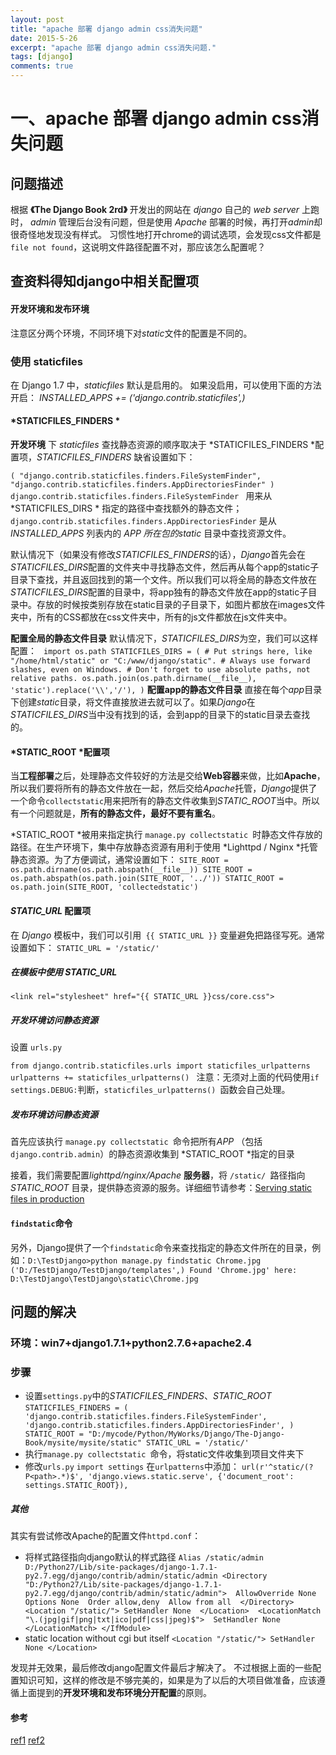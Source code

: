 ```yaml
---
layout: post
title: "apache 部署 django admin css消失问题"
date: 2015-5-26
excerpt: "apache 部署 django admin css消失问题."
tags: [django]
comments: true
---
```


# 一、apache 部署 django admin css消失问题
## 问题描述
根据 **《The Django Book 2rd》** 开发出的网站在 *django* 自己的 *web server* 上跑时， *admin* 管理后台没有问题，但是使用 *Apache* 部署的时候，再打开*admin*却很奇怪地发现没有样式。
习惯性地打开chrome的调试选项，会发现css文件都是`file not found`，这说明文件路径配置不对，那应该怎么配置呢？

## 查资料得知django中相关配置项

#### 开发环境和发布环境
 注意区分两个环境，不同环境下对*static*文件的配置是不同的。
 
### 使用 staticfiles
在 Django 1.7 中，*staticfiles* 默认是启用的。
如果没启用，可以使用下面的方法开启：
*INSTALLED_APPS += ('django.contrib.staticfiles',)*
#### *STATICFILES_FINDERS *
**开发环境** 下 *staticfiles* 查找静态资源的顺序取决于 *STATICFILES_FINDERS *配置项，*STATICFILES_FINDERS* 缺省设置如下：

`(
"django.contrib.staticfiles.finders.FileSystemFinder",
 "django.contrib.staticfiles.finders.AppDirectoriesFinder"
 ) `
`django.contrib.staticfiles.finders.FileSystemFinder ` 用来从*STATICFILES_DIRS * 指定的路径中查找额外的静态文件；
`django.contrib.staticfiles.finders.AppDirectoriesFinder` 是从 *INSTALLED_APPS* 列表内的 *APP *所在包的*static* 目录中查找资源文件。

默认情况下（如果没有修改*STATICFILES_FINDERS*的话），*Django*首先会在*STATICFILES_DIRS*配置的文件夹中寻找静态文件，然后再从每个app的static子目录下查找，并且返回找到的第一个文件。所以我们可以将全局的静态文件放在*STATICFILES_DIRS*配置的目录中，将app独有的静态文件放在app的static子目录中。存放的时候按类别存放在static目录的子目录下，如图片都放在images文件夹中，所有的CSS都放在css文件夹中，所有的js文件都放在js文件夹中。

**配置全局的静态文件目录**
默认情况下，*STATICFILES_DIRS*为空，我们可以这样配置：
`
import os.path
STATICFILES_DIRS = (
    # Put strings here, like "/home/html/static" or "C:/www/django/static".
    # Always use forward slashes, even on Windows.
    # Don't forget to use absolute paths, not relative paths.
    os.path.join(os.path.dirname(__file__), 'static').replace('\\','/'),
)`
**配置app的静态文件目录**
直接在每个*app*目录下创建*static*目录，将文件直接放进去就可以了。如果*Django*在*STATICFILES_DIRS*当中没有找到的话，会到app的目录下的static目录去查找的。

#### *STATIC_ROOT *配置项
当**工程部署**之后，处理静态文件较好的方法是交给**Web容器**来做，比如**Apache**，所以我们要将所有的静态文件放在一起，然后交给*Apache*托管，*Django*提供了一个命令`collectstatic`用来把所有的静态文件收集到*STATIC_ROOT*当中。所以有一个问题就是，**所有的静态文件，最好不要有重名**。

*STATIC_ROOT *被用来指定执行 `manage.py collectstatic `时静态文件存放的路径。在生产环境下，集中存放静态资源有用利于使用 *Lighttpd / Nginx *托管静态资源。为了方便调试，通常设置如下：
`
SITE_ROOT = os.path.dirname(os.path.abspath(__file__))
SITE_ROOT = os.path.abspath(os.path.join(SITE_ROOT, '../'))
STATIC_ROOT = os.path.join(SITE_ROOT, 'collectedstatic')
`
#### *STATIC_URL* 配置项

在 *Django* 模板中，我们可以引用` {{ STATIC_URL }}` 变量避免把路径写死。通常设置如下：
`
STATIC_URL = '/static/'
`
##### 在模板中使用 STATIC_URL

`<link rel="stylesheet" href="{{ STATIC_URL }}css/core.css">`

##### 开发环境访问静态资源

设置 `urls.py`

`from django.contrib.staticfiles.urls import staticfiles_urlpatterns 
 urlpatterns += staticfiles_urlpatterns()
`
注意：无须对上面的代码使用` if settings.DEBUG: `判断，`staticfiles_urlpatterns() `函数会自己处理。

##### 发布环境访问静态资源

首先应该执行 `manage.py collectstatic `命令把所有*APP* （包括 `django.contrib.admin`）的静态资源收集到 *STATIC_ROOT *指定的目录

接着，我们需要配置*lighttpd/nginx/Apache* **服务器**，将 `/static/ `路径指向 *STATIC_ROOT* 目录，提供静态资源的服务。详细细节请参考：[Serving static files in production](https://docs.djangoproject.com/en/1.7/howto/static-files/#serving-static-files-in-productio)

#### `findstatic`命令
另外，Django提供了一个`findstatic`命令来查找指定的静态文件所在的目录，例如：`
D:\TestDjango>python manage.py findstatic Chrome.jpg
('D:/TestDjango/TestDjango/templates',)
Found 'Chrome.jpg' here:
D:\TestDjango\TestDjango\static\Chrome.jpg
`
## 问题的解决
### 环境：win7+django1.7.1+python2.7.6+apache2.4
### 步骤
- 设置`settings.py`中的*STATICFILES_FINDERS*、*STATIC_ROOT*
`STATICFILES_FINDERS = (
    'django.contrib.staticfiles.finders.FileSystemFinder',
    'django.contrib.staticfiles.finders.AppDirectoriesFinder',
)
STATIC_ROOT = "D:/mycode/Python/MyWorks/Django/The-Django-Book/mysite/mysite/static"
STATIC_URL = '/static/'
`
- 执行`manage.py collectstatic `命令，将static文件收集到项目文件夹下
- 修改`urls.py`
`
import settings
`
在`urlpatterns`中添加：
` url(r'^static/(?P<path>.*)$', 'django.views.static.serve', {'document_root': settings.STATIC_ROOT}),
 `
##### 其他
其实有尝试修改Apache的配置文件`httpd.conf`：

* 将样式路径指向django默认的样式路径
	`Alias /static/admin D:/Python27/Lib/site-packages/django-1.7.1-py2.7.egg/django/contrib/admin/static/admin
	<Directory "D:/Python27/Lib/site-packages/django-1.7.1-py2.7.egg/django/contrib/admin/static/admin"> 
        AllowOverride None 
        Options None 
        Order allow,deny 
        Allow from all 
    </Directory> 
    <Location "/static/">
        SetHandler None 
    </Location> 
    <LocationMatch "\.(jpg|gif|png|txt|ico|pdf|css|jpeg)$"> 
        SetHandler None 
    </LocationMatch>
</IfModule>`
* static location without cgi but itself
`<Location "/static/">
  SetHandler None
</Location>`

发现并无效果，最后修改django配置文件最后才解决了。
不过根据上面的一些配置知识可知，这样的修改是不够完美的，如果是为了以后的大项目做准备，应该遵循上面提到的**开发环境和发布环境分开配置**的原则。
#### 参考
[ref1](http://m.blog.csdn.net/blog/a657941877/8953233)
[ref2](http://blog.yangyubo.com/2012/07/26/django-staticfiles/)

